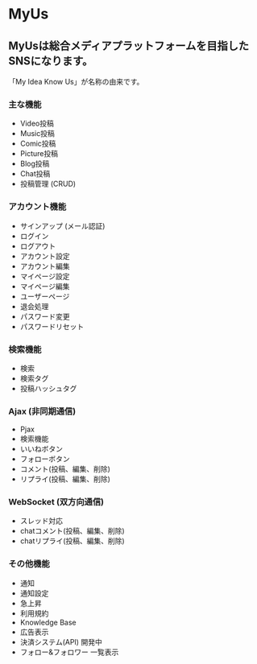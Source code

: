# MyUs

## MyUsは総合メディアプラットフォームを目指したSNSになります。

「My Idea Know Us」が名称の由来です。

### 主な機能
- Video投稿
- Music投稿
- Comic投稿
- Picture投稿
- Blog投稿
- Chat投稿
- 投稿管理 (CRUD)

### アカウント機能
- サインアップ (メール認証)
- ログイン
- ログアウト
- アカウント設定
- アカウント編集
- マイページ設定
- マイページ編集
- ユーザーページ
- 退会処理
- パスワード変更
- パスワードリセット

### 検索機能
- 検索
- 検索タグ
- 投稿ハッシュタグ

### Ajax (非同期通信)
- Pjax
- 検索機能
- いいねボタン
- フォローボタン
- コメント(投稿、編集、削除)
- リプライ(投稿、編集、削除)

### WebSocket (双方向通信)
- スレッド対応
- chatコメント(投稿、編集、削除)
- chatリプライ(投稿、編集、削除)

### その他機能
- 通知
- 通知設定
- 急上昇
- 利用規約
- Knowledge Base
- 広告表示
- 決済システム(API) 開発中
- フォロー&フォロワー 一覧表示
